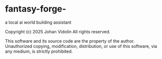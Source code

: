 # fantasy-forge-
a local ai world building assistant 

Copyright (c) 2025 Johan Vidolin
All rights reserved.

This software and its source code are the property of the author. 
Unauthorized copying, modification, distribution, or use of this 
software, via any medium, is strictly prohibited.
